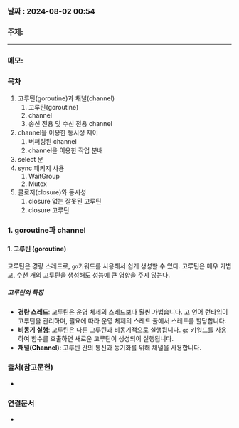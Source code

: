 
### 날짜 : 2024-08-02 00:54

### 주제: 

---
### 메모: 
### 목차

1. 고루틴(goroutine)과 채널(channel)
    1. 고루틴(goroutine)
    2. channel
    3. 송신 전용 및 수신 전용 channel
2. channel을 이용한 동시성 제어
    1. 버퍼링된 channel
    2. channel을 이용한 작업 분배
3. select 문
4. sync 패키지 사용
    1. WaitGroup
    2. Mutex
5. 클로저(closure)와 동시성
    1. closure 없는 잘못된 고루틴
    2. closure 고루틴

### 1. goroutine과 channel
#### 1. 고루틴 (goroutine)
고루틴은 경량 스레드로, ```go```키워드를 사용해서 쉽게 생성할 수 있다. 
고루틴은 매우 가볍고, 수천 개의 고루틴을 생성해도 성능에 큰 영향을 주지 않는다.
##### 고루틴의 특징
- **경량 스레드**: 고루틴은 운영 체제의 스레드보다 훨씬 가볍습니다. 고 언어 런타임이 고루틴을 관리하며, 필요에 따라 운영 체제의 스레드 풀에서 스레드를 할당합니다.
- **비동기 실행**: 고루틴은 다른 고루틴과 비동기적으로 실행됩니다. `go` 키워드를 사용하여 함수를 호출하면 새로운 고루틴이 생성되어 실행됩니다.
- **채널(Channel)**: 고루틴 간의 통신과 동기화를 위해 채널을 사용합니다.


### 출처(참고문헌)
-

### 연결문서
-